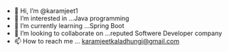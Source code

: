- 👋 Hi, I’m @karamjeet1
- 👀 I’m interested in ...Java programming
- 🌱 I’m currently learning ...Spring Boot
- 💞️ I’m looking to collaborate on ...reputed Softwere Developer company
- 📫 How to reach me ... karamjeetkaladhungi@gmail.com

<!---
karamjeet1/karamjeet1 is a ✨ special ✨ repository because its `README.md` (this file) appears on your GitHub profile.
You can click the Preview link to take a look at your changes.
--->
